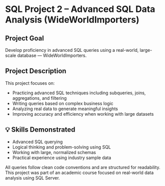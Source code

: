 # SQL Project 2 – Advanced SQL Data Analysis (WideWorldImporters)

## Project Goal
Develop proficiency in advanced SQL queries using a real-world, large-scale database — WideWorldImporters.

## Project Description

This project focuses on:
- Practicing advanced SQL techniques including subqueries, joins, aggregations, and filtering
- Writing queries based on complex business logic
- Analyzing real data to generate meaningful insights
- Improving accuracy and efficiency when working with large datasets

## 💡 Skills Demonstrated
- Advanced SQL querying  
- Logical thinking and problem-solving using SQL  
- Working with large, normalized schemas  
- Practical experience using industry sample data

All queries follow clean code conventions and are structured for readability.  
This project was part of an academic course focused on real-world data analysis using SQL Server.
